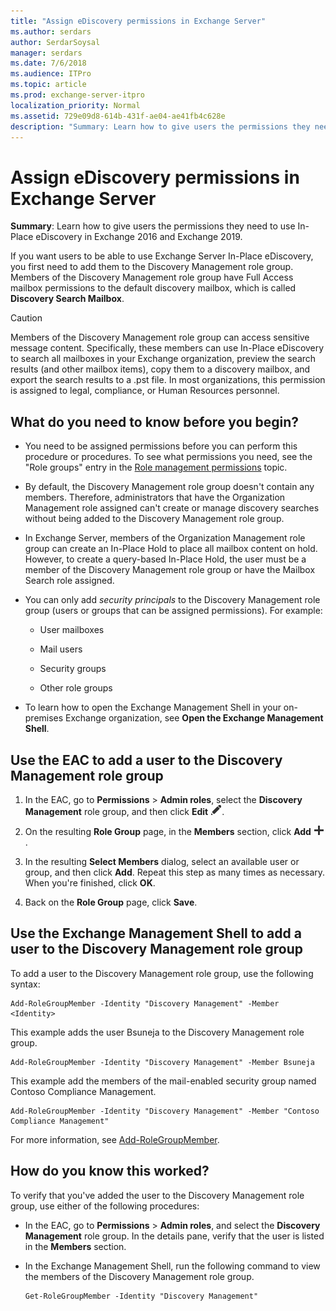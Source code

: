 ```yaml
---
title: "Assign eDiscovery permissions in Exchange Server"
ms.author: serdars
author: SerdarSoysal
manager: serdars
ms.date: 7/6/2018
ms.audience: ITPro
ms.topic: article
ms.prod: exchange-server-itpro
localization_priority: Normal
ms.assetid: 729e09d8-614b-431f-ae04-ae41fb4c628e
description: "Summary: Learn how to give users the permissions they need to use In-Place eDiscovery in Exchange Server."
---
```


# Assign eDiscovery permissions in Exchange Server

 **Summary**: Learn how to give users the permissions they need to use In-Place eDiscovery in Exchange 2016 and Exchange 2019.
  
If you want users to be able to use Exchange Server In-Place eDiscovery, you first need to add them to the Discovery Management role group. Members of the Discovery Management role group have Full Access mailbox permissions to the default discovery mailbox, which is called **Discovery Search Mailbox**.
  
> [!CAUTION]
> Members of the Discovery Management role group can access sensitive message content. Specifically, these members can use In-Place eDiscovery to search all mailboxes in your Exchange organization, preview the search results (and other mailbox items), copy them to a discovery mailbox, and export the search results to a .pst file. In most organizations, this permission is assigned to legal, compliance, or Human Resources personnel.
  
## What do you need to know before you begin?

- You need to be assigned permissions before you can perform this procedure or procedures. To see what permissions you need, see the "Role groups" entry in the [Role management permissions](../../permissions/feature-permissions/rbac-permissions.md) topic.
    
- By default, the Discovery Management role group doesn't contain any members. Therefore, administrators that have the Organization Management role assigned can't create or manage discovery searches without being added to the Discovery Management role group.
    
- In Exchange Server, members of the Organization Management role group can create an In-Place Hold to place all mailbox content on hold. However, to create a query-based In-Place Hold, the user must be a member of the Discovery Management role group or have the Mailbox Search role assigned.
    
- You can only add *security principals* to the Discovery Management role group (users or groups that can be assigned permissions). For example: 
    
  - User mailboxes
    
  - Mail users
    
  - Security groups
    
  - Other role groups
    
- To learn how to open the Exchange Management Shell in your on-premises Exchange organization, see **Open the Exchange Management Shell**.
    
## Use the EAC to add a user to the Discovery Management role group

1. In the EAC, go to **Permissions** \> **Admin roles**, select the **Discovery Management** role group, and then click **Edit** ![Edit icon](../../media/ITPro_EAC_EditIcon.png).
    
2. On the resulting **Role Group** page, in the **Members** section, click **Add** ![Add icon](../../media/ITPro_EAC_AddIcon.png).
    
3. In the resulting **Select Members** dialog, select an available user or group, and then click **Add**. Repeat this step as many times as necessary. When you're finished, click **OK**.
    
4. Back on the **Role Group** page, click **Save**.
    
## Use the Exchange Management Shell to add a user to the Discovery Management role group

To add a user to the Discovery Management role group, use the following syntax:
  
```
Add-RoleGroupMember -Identity "Discovery Management" -Member <Identity>
```

This example adds the user Bsuneja to the Discovery Management role group.
  
```
Add-RoleGroupMember -Identity "Discovery Management" -Member Bsuneja
```

This example add the members of the mail-enabled security group named Contoso Compliance Management.
  
```
Add-RoleGroupMember -Identity "Discovery Management" -Member "Contoso Compliance Management"
```

For more information, see [Add-RoleGroupMember](http://technet.microsoft.com/library/ed53e269-a855-4066-88a7-1ba36086bd72.aspx).
  
## How do you know this worked?

To verify that you've added the user to the Discovery Management role group, use either of the following procedures:
  
- In the EAC, go to **Permissions** \> **Admin roles**, and select the **Discovery Management** role group. In the details pane, verify that the user is listed in the **Members** section.
    
- In the Exchange Management Shell, run the following command to view the members of the Discovery Management role group.
    
  ```
  Get-RoleGroupMember -Identity "Discovery Management"
  ```



